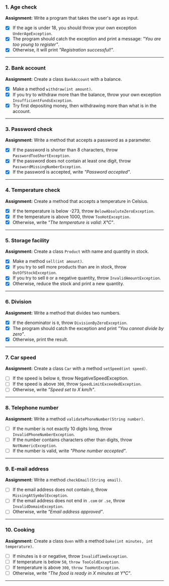 ### 1. Age check
**Assignment:** Write a program that takes the user's age as input.
- [x] If the age is under 18, you should throw your own exception `UnderAgeException`.
- [x] The program should catch the exception and print a message: *"You are too young to register"*.
- [x] Otherwise, it will print *"Registration successful!"*.

---

### 2. Bank account
**Assignment:** Create a class `BankAccount` with a balance.
- [x] Make a method `withdraw(int amount)`.
- [x] If you try to withdraw more than the balance, throw your own exception `InsufficientFundsException`.
- [x] Try first depositing money, then withdrawing more than what is in the account.

---

### 3. Password check
**Assignment:** Write a method that accepts a password as a parameter.
- [x] If the password is shorter than 8 characters, throw `PasswordTooShortException`.
- [x] If the password does not contain at least one digit, throw `PasswordMissingNumberException`.
- [x] If the password is accepted, write *"Password accepted"*.

---

### 4. Temperature check
**Assignment:** Create a method that accepts a temperature in Celsius.
- [x] If the temperature is below -273, throw `BelowAbsoluteZeroException`.
- [x] If the temperature is above 1000, throw `TooHotException`.
- [x] Otherwise, write *"The temperature is valid: X°C"*.

---

### 5. Storage facility
**Assignment:** Create a class `Product` with name and quantity in stock.
- [x] Make a method `sell(int amount)`.
- [x] If you try to sell more products than are in stock, throw `OutOfStockException`.
- [x] If you try to sell `0` or a negative quantity, throw `InvalidAmountException`.
- [x] Otherwise, reduce the stock and print a new quantity.

---

### 6. Division
**Assignment:** Write a method that divides two numbers.
- [x] If the denominator is `0`, throw `DivisionByZeroException`.
- [x] The program should catch the exception and print *"You cannot divide by zero"*.
- [x] Otherwise, print the result.

---

### 7. Car speed
**Assignment:** Create a class `Car` with a method `setSpeed(int speed)`.
- [ ] If the speed is below `0`, throw NegativeSpeedException.
- [ ] If the speed is above `300`, throw `SpeedLimitExceededException`.
- [ ] Otherwise, write *"Speed set to X km/h"*.

---

### 8. Telephone number
**Assignment:** Write a method `validatePhoneNumber(String number)`.
- [ ] If the number is not exactly 10 digits long, throw `InvalidPhoneNumberException`.
- [ ] If the number contains characters other than digits, throw `NotNumericException`.
- [ ] If the number is valid, write *"Phone number accepted"*.

---

### 9. E-mail address
**Assignment:** Write a method `checkEmail(String email)`.
- [ ] If the email address does not contain `@`, throw `MissingAtSymbolException`.
- [ ] If the email address does not end in `.com` or `.se`, throw `InvalidDomainException`.
- [ ] Otherwise, write *"Email address approved"*.

---

### 10. Cooking
**Assignment:** Create a class `Oven` with a method `bake(int minutes, int temperature)`.
- [ ] If minutes is `0` or negative, throw `InvalidTimeException`.
- [ ] If temperature is below `50`, `throw TooColdException`.
- [ ] If temperature is above `300`, `throw TooHotException`.
- [ ] Otherwise, write *"The food is ready in X minutes at Y°C"*.

---
